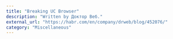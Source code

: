 ```yaml
---
title: "Breaking UC Browser"
description: "Written by Доктор Веб."
external_url: "https://habr.com/en/company/drweb/blog/452076/"
category: "Miscellaneous"
---
```

